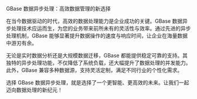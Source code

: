 GBase 数据异步处理：高效数据管理的新选择

在当今数据驱动的时代，高效的数据处理能力是企业成功的关键。GBase 数据异步处理技术应运而生，为您的业务带来前所未有的灵活性与效率。通过先进的异步处理机制，GBase 能够显著提升数据操作的速度与响应时间，让企业在海量数据中游刃有余。

无论是实时数据分析还是大规模数据迁移，GBase 都能提供稳定可靠的支持。其独特的异步处理功能，不仅降低了系统负载，还大幅提升了数据处理的并发能力。此外，GBase 兼容多种数据源，支持灵活定制，满足不同行业的个性化需求。

选择 GBase 数据异步处理，就是选择了一个更智能、更高效的未来。让我们一起迈向数据处理的新纪元！